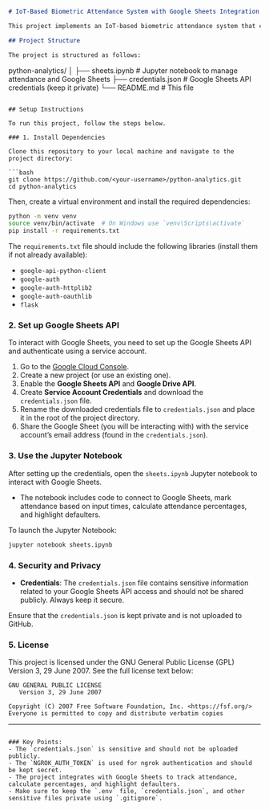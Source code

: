 ```markdown
# IoT-Based Biometric Attendance System with Google Sheets Integration

This project implements an IoT-based biometric attendance system that captures attendance data using fingerprint sensors and stores it in Google Sheets. It provides a Jupyter Notebook (`sheets.ipynb`) to update attendance records, calculate attendance percentages, and highlight defaulters in the Google Sheets document.

## Project Structure

The project is structured as follows:

```
python-analytics/
│
├── sheets.ipynb                # Jupyter notebook to manage attendance and Google Sheets
├── credentials.json            # Google Sheets API credentials (keep it private)
└── README.md                   # This file
```

## Setup Instructions

To run this project, follow the steps below.

### 1. Install Dependencies

Clone this repository to your local machine and navigate to the project directory:

```bash
git clone https://github.com/<your-username>/python-analytics.git
cd python-analytics
```

Then, create a virtual environment and install the required dependencies:

```bash
python -m venv venv
source venv/bin/activate  # On Windows use `venv\Scripts\activate`
pip install -r requirements.txt
```

The `requirements.txt` file should include the following libraries (install them if not already available):

- `google-api-python-client`
- `google-auth`
- `google-auth-httplib2`
- `google-auth-oauthlib`
- `flask`

### 2. Set up Google Sheets API

To interact with Google Sheets, you need to set up the Google Sheets API and authenticate using a service account.

1. Go to the [Google Cloud Console](https://console.cloud.google.com/).
2. Create a new project (or use an existing one).
3. Enable the **Google Sheets API** and **Google Drive API**.
4. Create **Service Account Credentials** and download the `credentials.json` file.
5. Rename the downloaded credentials file to `credentials.json` and place it in the root of the project directory.
6. Share the Google Sheet (you will be interacting with) with the service account’s email address (found in the `credentials.json`).

### 3. Use the Jupyter Notebook

After setting up the credentials, open the `sheets.ipynb` Jupyter notebook to interact with Google Sheets.

- The notebook includes code to connect to Google Sheets, mark attendance based on input times, calculate attendance percentages, and highlight defaulters.

To launch the Jupyter Notebook:

```bash
jupyter notebook sheets.ipynb
```

### 4. Security and Privacy

- **Credentials**: The `credentials.json` file contains sensitive information related to your Google Sheets API access and should not be shared publicly. Always keep it secure.

Ensure that the `credentials.json` is kept private and is not uploaded to GitHub.

### 5. License

This project is licensed under the GNU General Public License (GPL) Version 3, 29 June 2007. See the full license text below:

```
GNU GENERAL PUBLIC LICENSE
   Version 3, 29 June 2007

Copyright (C) 2007 Free Software Foundation, Inc. <https://fsf.org/>
Everyone is permitted to copy and distribute verbatim copies
```
---
```

### Key Points:
- The `credentials.json` is sensitive and should not be uploaded publicly.
- The `NGROK_AUTH_TOKEN` is used for ngrok authentication and should be kept secret.
- The project integrates with Google Sheets to track attendance, calculate percentages, and highlight defaulters.
- Make sure to keep the `.env` file, `credentials.json`, and other sensitive files private using `.gitignore`.
